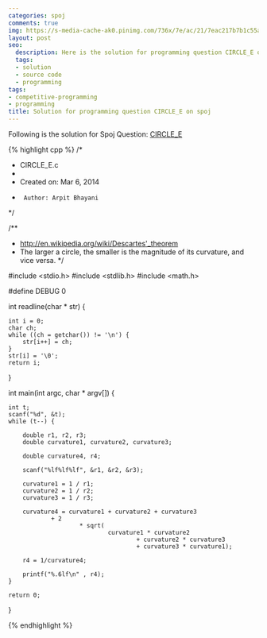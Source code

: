 ```yaml
---
categories: spoj
comments: true
img: https://s-media-cache-ak0.pinimg.com/736x/7e/ac/21/7eac217b7b1c55ab7fd56758e4e181be.jpg
layout: post
seo:
  description: Here is the solution for programming question CIRCLE_E on spoj
  tags:
  - solution
  - source code
  - programming
tags:
- competitive-programming
- programming
title: Solution for programming question CIRCLE_E on spoj
---
```


Following is the solution for Spoj Question: [CIRCLE_E](http://www.spoj.com/problems/CIRCLE_E/)

{% highlight cpp %}
/*
 * CIRCLE_E.c
 *
 *  Created on: Mar 6, 2014
 *      Author: Arpit Bhayani
 */

/**
 * http://en.wikipedia.org/wiki/Descartes'_theorem
 * The larger a circle, the smaller is the magnitude of its curvature, and vice versa.
 */

#include <stdio.h>
#include <stdlib.h>
#include <math.h>

#define DEBUG 0

int readline(char * str) {

	int i = 0;
	char ch;
	while ((ch = getchar()) != '\n') {
		str[i++] = ch;
	}
	str[i] = '\0';
	return i;
}

int main(int argc, char * argv[]) {

	int t;
	scanf("%d", &t);
	while (t--) {

		double r1, r2, r3;
		double curvature1, curvature2, curvature3;

		double curvature4, r4;

		scanf("%lf%lf%lf", &r1, &r2, &r3);

		curvature1 = 1 / r1;
		curvature2 = 1 / r2;
		curvature3 = 1 / r3;

		curvature4 = curvature1 + curvature2 + curvature3
				+ 2
						* sqrt(
								curvature1 * curvature2
										+ curvature2 * curvature3
										+ curvature3 * curvature1);

		r4 = 1/curvature4;

		printf("%.6lf\n" , r4);
	}

	return 0;
}

{% endhighlight %}